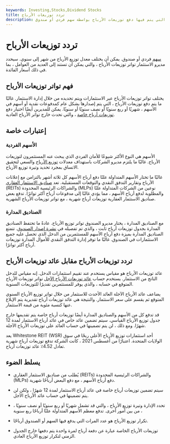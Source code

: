 ```yaml
---
keywords: Investing,Stocks,Dividend Stocks
title: تردد توزيعات الأرباح
description: تواتر توزيع الأرباح هو عدد المرات التي يتم فيها دفع توزيعات الأرباح بواسطة سهم فردي أو صندوق.
---
```


# تردد توزيعات الأرباح
[سهم](/stock) فردي أو صندوق. يمكن أن يختلف معدل توزيع الأرباح من شهر إلى سنوي. سيحدد مديرو الاستثمار تواتر توزيعات الأرباح ، والتي يمكن أن تستند إلى العديد من العوامل ، بما في ذلك أسعار الفائدة.

## فهم تواتر توزيعات الأرباح

يختلف تواتر توزيعات الأرباح عبر الاستثمارات ويتم تحديده من خلال إدارة الاستثمار. غالبًا ما يتم دفع توزيعات الأرباح ، التي يتم إصدارها بشكل عام كمدفوعات نقدية أو أسهم في الأسهم ، شهريًا أو ربع سنويًا أو نصف سنويًا أو سنويًا. يمكن للمديرين أيضًا اختيار دفع [توزيعات أرباح خاصة](/specialdividend) ، والتي تحدث خارج تواتر الأرباح العادية.

## إعتبارات خاصة

### الأسهم الفردية

الأسهم هي النوع الأكثر شيوعًا للأمان الفردي الذي يبحث عنه المستثمرون لتوزيعات الأرباح. غالبًا ما يلتزم مديرو الشركات باستهداف معدلات [توزيع الأرباح](/dividendpayoutratio) والسعي لتحقيق الاتساق بمجرد تحديد وتيرة توزيع الأرباح.

غالبًا ما تختار الأسهم المتداولة علنًا دفع أرباح الأسهم كل ثلاثة أشهر بالتزامن مع إعلانات الأرباح وتقارير التدفق النقدي والتوقعات المستقبلية. تعد [صناديق الاستثمار العقاري](/reit) (REITs) والشراكات الرئيسية المحدودة (MLPs) نوعين من الشركات المتداولة علنًا والمطلوبة لدفع أرباح الأسهم ، مما يؤدي غالبًا إلى مدفوعات أرباح أكثر تواترًا. تدفع بعض صناديق الاستثمار العقارية توزيعات أرباح شهرية ، مع تواتر توزيعات الأرباح الشهرية.

### الصناديق المدارة

مع الصناديق المدارة ، يختار مديرو الصندوق تواتر توزيع الأرباح. عادةً ما تحتفظ الصناديق المدارة بجدول توزيعات أرباح ثابت ، والذي تم تفصيله في [نشرة إصدار الصندوق](/prospectus). تتمتع الصناديق المدارة بميزة دفع أرباح الأسهم للمستثمرين من الدخل الذي تحصل عليه جميع الاستثمارات في الصندوق. غالبًا ما توفر إدارة التدفق النقدي للأموال المدارة توزيعات أرباح أكثر تواترًا.

## تردد توزيعات الأرباح مقابل عائد توزيعات الأرباح

عائد توزيعات الأرباح هو مقياس يستخدم عند تقييم استثمارات الدخل. إنه مقياس للدخل الناتج من الاستثمار. يستخدم حساب [عائد توزيعات الأرباح الآجل](/forward-dividend-yield) تواتر توزيعات الأرباح المتوقع في حسابه ، والذي يوفر للمستثمرين تقديرًا للتوزيعات السنوية.

يضاعف عائد الأرباح الآجلة العائد الأحدث للاستثمار من خلال تواتر توزيع الأرباح السنوي المتوقع ثم يقسم على سعر الاستثمار. والنتيجة هي عائد توزيعات أرباح تقديرية يتم الإبلاغ عنها كنسبة مئوية من قيمة الاستثمار.

قد تدفع كل من الأسهم والصناديق المدارة أيضًا توزيعات أرباح خاصة يتم تقديمها خارج جدول توزيع الأرباح القياسي. سيتم تضمين عائد خاص في عائد أرباح الاستثمار لمدة 12 شهرًا. ومع ذلك ، لن يتم تضمينها في حساب العائد على توزيعات الأرباح الآجلة.

يعد Whitestone REIT (WSR) أحد استثمارات توزيع الأرباح الأعلى ربحًا في سوق الولايات المتحدة. اعتبارًا من أغسطس 2021 ، كانت الشركة تدفع توزيعات أرباح شهرية تعادل 4.52٪ عائد توزيعات أرباح.

## يسلط الضوء

- يُطلب من صناديق الاستثمار العقاري (REITs) والشراكات الرئيسية المحدودة (MLPs) دفع أرباح الأسهم ، مع دفع البعض أرباحًا شهرية.

- سيتم تضمين توزيعات أرباح خاصة في عائد أرباح الاستثمار لمدة 12 شهرًا ، ولكن لن يتم تضمينها في حساب عائد الأرباح الآجل.

- تحدد الإدارة وتيرة توزيع الأرباح ، والتي قد تشمل شهريًا أو ربع سنويًا أو نصف سنويًا ، من بين أمور أخرى. تدفع معظم الأسهم المتداولة علنًا أرباحًا ربع سنوية ،

- تكرار توزيع الأرباح هو عدد المرات التي يدفع فيها السهم أو الصندوق أرباحًا.

- توزيعات الأرباح الخاصة عبارة عن دفعة أرباح لمرة واحدة يتم دفعها خارج الجدول الزمني لتكرار توزيع الأرباح العادي.

